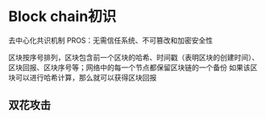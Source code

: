 # Block chain初识

去中心化共识机制
PROS：无需信任系统、不可篡改和加密安全性

区块按序号排列，区块包含前一个区块的哈希、时间戳（表明区块的创建时间）、区块回报、区块序号等；网络中的每一个节点都保留区块链的一个备份
如果该区块可以进行哈希计算，那么就可以获得区块回报

## 双花攻击
